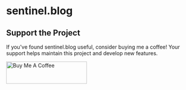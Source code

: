 # sentinel.blog

## Support the Project

If you've found sentinel.blog useful, consider buying me a coffee! Your support helps maintain this project and develop new features.

<a href="https://www.buymeacoffee.com/noodlemctwoodle" target="_blank"><img src="https://cdn.buymeacoffee.com/buttons/v2/default-yellow.png" alt="Buy Me A Coffee" style="height: 60px !important;width: 217px !important;" ></a>